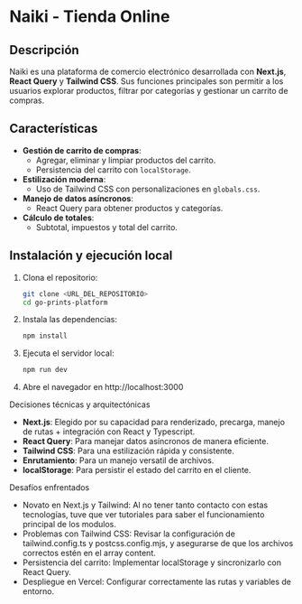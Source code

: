 # Naiki - Tienda Online

## Descripción
Naiki es una plataforma de comercio electrónico desarrollada con **Next.js**, **React Query** y **Tailwind CSS**. Sus funciones principales son permitir a los usuarios explorar productos, filtrar por categorías y gestionar un carrito de compras.

## Características
- **Gestión de carrito de compras**:
  - Agregar, eliminar y limpiar productos del carrito.
  - Persistencia del carrito con `localStorage`.
- **Estilización moderna**:
  - Uso de Tailwind CSS con personalizaciones en `globals.css`.
- **Manejo de datos asíncronos**:
  - React Query para obtener productos y categorías.
- **Cálculo de totales**:
  - Subtotal, impuestos y total del carrito.

## Instalación y ejecución local
1. Clona el repositorio:
   ```bash
   git clone <URL_DEL_REPOSITORIO>
   cd go-prints-platform

2. Instala las dependencias:
   ```bash
   npm install

3. Ejecuta el servidor local:
   ```bash
   npm run dev

4. Abre el navegador en http://localhost:3000

Decisiones técnicas y arquitectónicas
- **Next.js**: Elegido por su capacidad para renderizado, precarga, manejo de rutas + integración con React y Typescript.
- **React Query**: Para manejar datos asíncronos de manera eficiente.
- **Tailwind CSS**: Para una estilización rápida y consistente.
- **Enrutamiento**: Para un manejo versatil de archivos.
- **localStorage**: Para persistir el estado del carrito en el cliente.

Desafíos enfrentados
- Novato en Next.js y Tailwind:
  Al no tener tanto contacto con estas tecnologías, tuve que ver tutoriales para saber el funcionamiento principal de los modulos.
- Problemas con Tailwind CSS:
  Revisar la configuración de tailwind.config.ts y postcss.config.mjs, y asegurarse de que los archivos correctos estén en el array content.
- Persistencia del carrito:
  Implementar localStorage y sincronizarlo con React Query.
- Despliegue en Vercel:
  Configurar correctamente las rutas y variables de entorno.
